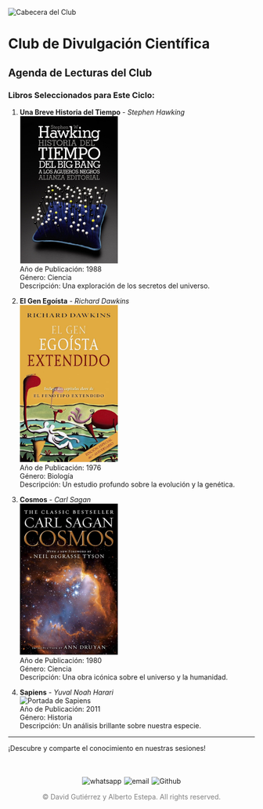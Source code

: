 ![Cabecera del Club](../../imagenes/7.Club_Divulgacion_Cientifica/Divultacion_CientificaCabe.png)

# Club de Divulgación Científica

## Agenda de Lecturas del Club

### Libros Seleccionados para Este Ciclo:

1. **Una Breve Historia del Tiempo** - *Stephen Hawking*  
   <img src="../../imagenes/Portadas_Libros/Hawking.jpg" alt="Portada de Una Breve Historia del Tiempo" width="200px">  
   Año de Publicación: 1988  
   Género: Ciencia  
   Descripción: Una exploración de los secretos del universo.

2. **El Gen Egoísta** - *Richard Dawkins*  
   <img src="../../imagenes/Portadas_Libros/elgen.jpg" alt="Portada de El Gen Egoísta" width="200px">  
   Año de Publicación: 1976  
   Género: Biología  
   Descripción: Un estudio profundo sobre la evolución y la genética.

3. **Cosmos** - *Carl Sagan*  
   <img src="../../imagenes/Portadas_Libros/cosmos.jpg" alt="Portada de Cosmos" width="200px">  
   Año de Publicación: 1980  
   Género: Ciencia  
   Descripción: Una obra icónica sobre el universo y la humanidad.

4. **Sapiens** - *Yuval Noah Harari*  
   <img src="../../imagenes/DivulgacionCientifica/Sapiens.jpg" alt="Portada de Sapiens" width="200px">  
   Año de Publicación: 2011  
   Género: Historia  
   Descripción: Un análisis brillante sobre nuestra especie.

---

¡Descubre y comparte el conocimiento en nuestras sesiones!

<div style="display: flex; justify-content: space-between; align-items: center; margin-left: 30%;margin-right: 30%;margin-top: 50px">
  <img src="../../imagenes/whatsapplogo.png" alt="whatsapp">
  <img src="../../imagenes/emaillogopng.png" alt="email" >
  <img src="../../imagenes/githublogopng.png" alt="Github">
</div>

<p style="text-align: center;color:grey; margin-top: 3%"> 
&copy David Gutiérrez y Alberto Estepa. All rights reserved.
</p>